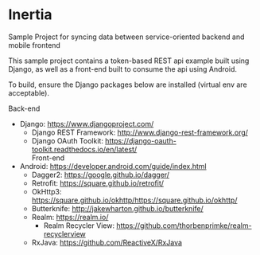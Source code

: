 # Inertia
Sample Project for syncing data between service-oriented backend and mobile frontend

This sample project contains a token-based REST api example built using Django, as well as a front-end built to consume the api using Android.

To build, ensure the Django packages below are installed (virtual env are acceptable).

Back-end
- Django: https://www.djangoproject.com/
  - Django REST Framework: http://www.django-rest-framework.org/
  - Django OAuth Toolkit: https://django-oauth-toolkit.readthedocs.io/en/latest/  
Front-end
- Android: https://developer.android.com/guide/index.html
  - Dagger2: https://google.github.io/dagger/
  - Retrofit: https://square.github.io/retrofit/
  - OkHttp3: https://square.github.io/okhttp/https://square.github.io/okhttp/
  - Butterknife: http://jakewharton.github.io/butterknife/
  - Realm: https://realm.io/
    - Realm Recycler View: https://github.com/thorbenprimke/realm-recyclerview
  - RxJava: https://github.com/ReactiveX/RxJava
